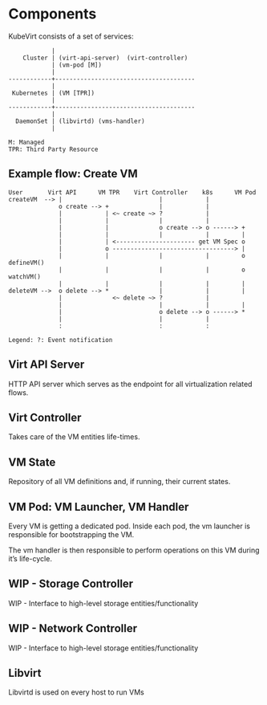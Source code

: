 # Components

KubeVirt consists of a set of services:

                |
        Cluster | (virt-api-server)  (virt-controller)
                | (vm-pod [M])
                |
    ------------+---------------------------------------
                |
     Kubernetes | (VM [TPR])
                |
    ------------+---------------------------------------
                |
      DaemonSet | (libvirtd) (vms-handler)
                |

    M: Managed
    TPR: Third Party Resource


## Example flow: Create VM

    User       Virt API      VM TPR    Virt Controller    k8s      VM Pod
    createVM  --> |                           |            |
                  o create --> +              |            |
                  |            | <~ create ~> ?            |
                  |            |              |            |
                  |            |              o create --> o ------> +
                  |            |              |            |         |
                  |            | <---------------------- get VM Spec o
                  |            o ----------------------------------> |
                  |            |              |            |         o defineVM()
                  |            |              |            |         o watchVM()
                  |            |              |            |         |
    deleteVM -->  o delete --> *              |            |         |
                  |              <~ delete ~> ?            |
                  |                           |            |         |
                  |                           o delete --> o ------> *
                  |                           |            |
                  :                           :            :
    
    Legend: ?: Event notification


## Virt API Server

HTTP API server which serves as the endpoint for all virtualization related flows.

## Virt Controller

Takes care of the VM entities life-times.

## VM State

Repository of all VM definitions and, if running, their current states.

## VM Pod: VM Launcher, VM Handler

Every VM is getting a dedicated pod. Inside each pod, the vm launcher is responsible for bootstrapping the VM.

The vm handler is then responsible to perform operations on this VM during it’s life-cycle.

## WIP - Storage Controller

WIP - Interface to high-level storage entities/functionality

## WIP - Network Controller

WIP - Interface to high-level storage entities/functionality

## Libvirt

Libvirtd is used on every host to run VMs
